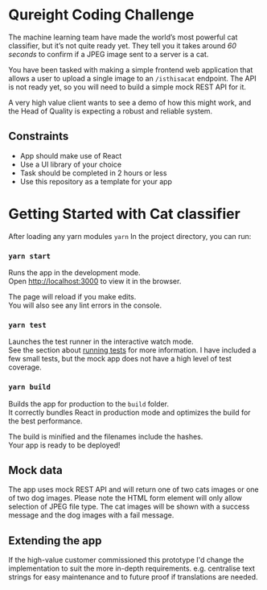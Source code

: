 # Qureight Coding Challenge

The machine learning team have made the world’s most powerful cat classifier, but it’s
not quite ready yet. They tell you it takes around *60 seconds* to confirm if a JPEG
image sent to a server is a cat.

You have been tasked with making a simple frontend web application that allows a user to
upload a single image to an `/isthisacat` endpoint. The API is not ready yet, so you
will need to build a simple mock REST API for it.

A very high value client wants to see a demo of how this might work, and the Head of
Quality is expecting a robust and reliable system.

## Constraints

- App should make use of React
- Use a UI library of your choice
- Task should be completed in 2 hours or less
- Use this repository as a template for your app

# Getting Started with Cat classifier

After loading any yarn modules `yarn`
In the project directory, you can run:

### `yarn start`

Runs the app in the development mode.\
Open [http://localhost:3000](http://localhost:3000) to view it in the browser.

The page will reload if you make edits.\
You will also see any lint errors in the console.

### `yarn test`

Launches the test runner in the interactive watch mode.\
See the section about [running tests](https://facebook.github.io/create-react-app/docs/running-tests) for more information.
I have included a few small tests, but the mock app does not have a high level of test coverage.

### `yarn build`

Builds the app for production to the `build` folder.\
It correctly bundles React in production mode and optimizes the build for the best performance.

The build is minified and the filenames include the hashes.\
Your app is ready to be deployed!



## Mock data

The app uses mock REST API and will return one of two cats images or one of two dog images. Please note the HTML form element will only allow selection of JPEG file type. The cat images will be shown with a success message and the dog images with a fail message.

## Extending the app

If the high-value customer commissioned this prototype I'd change the implementation to suit the more in-depth requirements.
e.g. centralise text strings for easy maintenance and to future proof if translations are needed.

